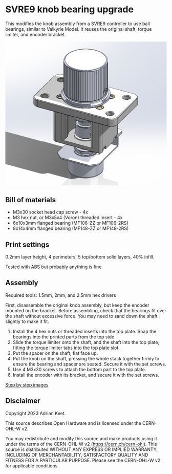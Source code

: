 SVRE9 knob bearing upgrade
==========================

This modifies the knob assembly from a SVRE9 controller to use ball bearings,
similar to Valkyrie Model. It reuses the original shaft, torque limiter, and
encoder bracket.

![Assembly](Images/Assembly.png)

Bill of materials
-----------------

- M3x30 socket head cap screw - 4x
- M3 hex nut, or M3x5x4 (Voron) threaded insert - 4x
- 6x10x3mm flanged bearing (MF106-ZZ or MF106-2RS)
- 8x14x4mm flanged bearing (MF148-ZZ or MF148-2RS)

Print settings
--------------

0.2mm layer height, 4 perimeters, 5 top/bottom solid layers, 40% infill.

Tested with ABS but probably anything is fine.

Assembly
--------

Required tools: 1.5mm, 2mm, and 2.5mm hex drivers

First, disassemble the original knob assembly, but keep the encoder mounted on
the bracket. Before assembling, check that the bearings fit over the shaft
without excessive force. You may need to sand down the shaft slightly to make
it fit.

1. Install the 4 hex nuts or threaded inserts into the top plate.
   Snap the bearings into the printed parts from the top side.
2. Slide the torque limiter onto the shaft, and the shaft into the top plate,
   fitting the torque limiter tabs into the top plate slot.
3. Put the spacer on the shaft, flat face up.
4. Put the knob on the shaft, pressing the whole stack together firmly to
   ensure the bearing and spacer are seated. Secure it with the set screws.
5. Use 4 M3x30 screws to attach the bottom part to the top plate.
6. Install the encoder with its bracket, and secure it with the set screws.

[Step by step images](Assembly_images.md)

Disclaimer
----------

Copyright 2023 Adrian Keet.

This source describes Open Hardware and is licensed under the CERN-OHL-W v2.

You may redistribute and modify this source and make products using it under
the terms of the CERN-OHL-W v2 (https://cern.ch/cern-ohl). This source is
distributed WITHOUT ANY EXPRESS OR IMPLIED WARRANTY, INCLUDING OF
MERCHANTABILITY, SATISFACTORY QUALITY AND FITNESS FOR A PARTICULAR PURPOSE.
Please see the CERN-OHL-W v2 for applicable conditions.
